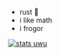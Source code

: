 - rust :troll:
- i like math
- i frogor

[![stats uwu](https://github-readme-stats.vercel.app/api/top-langs/?username=mirai42&layout=compact&theme=tokyonight)](https://github.com/anuraghazra/github-readme-stats)  
